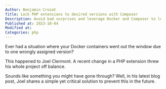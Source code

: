 ```yaml
---
Author: Benjamin Crozat
Title: Lock PHP extensions to desired versions with Composer
Description: Avoid bad surprises and leverage Docker and Composer to lock your PHP extensions to a stable version.
Published at: 2023-10-04
Modified at: 
Categories: php
---
```


Ever had a situation where your Docker containers went out the window due to one wrongly assigned version?

This happened to Joel Clermont. A recent change in a PHP extension threw his whole project off balance.

Sounds like something you might have gone through? Well, in his latest blog post, Joel shares a simple yet critical solution to prevent this in the future.